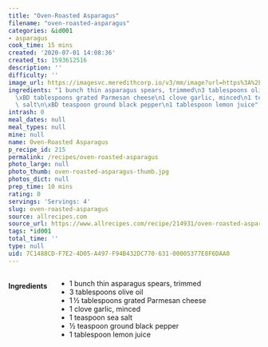 ```yaml
---
title: "Oven-Roasted Asparagus"
filename: "oven-roasted-asparagus"
categories: &id001
- asparagus
cook_time: 15 mins
created: '2020-07-01 14:08:36'
created_ts: 1593612516
description: ''
difficulty: ''
image_url: https://imagesvc.meredithcorp.io/v3/mm/image?url=https%3A%2F%2Fimages.media-allrecipes.com%2Fuserphotos%2F1001600.jpg&w=568&h=568&c=sc&poi=face&q=85
ingredients: "1 bunch thin asparagus spears, trimmed\n3 tablespoons olive oil\n1\u2009\
  \xBD tablespoons grated Parmesan cheese\n1 clove garlic, minced\n1 teaspoon sea\
  \ salt\n\xBD teaspoon ground black pepper\n1 tablespoon lemon juice"
intrash: 0
meal_dates: null
meal_types: null
mine: null
name: Oven-Roasted Asparagus
p_recipe_id: 215
permalink: /recipes/oven-roasted-asparagus
photo_large: null
photo_thumb: oven-roasted-asparagus-thumb.jpg
photos_dict: null
prep_time: 10 mins
rating: 0
servings: 'Servings: 4'
slug: oven-roasted-asparagus
source: allrecipes.com
source_url: https://www.allrecipes.com/recipe/214931/oven-roasted-asparagus/
tags: *id001
total_time: ''
type: null
uid: 7C1488CD-F7E2-4D05-A497-F94B432DC770-631-00005377E8F6DAA0
---
```

<div class="large-8 medium-7 columns" id="writeup">	</div><!-- #writeup -->
</div><!-- #row-one -->
<div class="row" id="row-two">	<div class="medium-4 small-5 columns" id="ingredients"><h4>Ingredients</h4><div class="box box-ingredients content"><ul>
<li>1 bunch thin asparagus spears, trimmed</li>
<li>3 tablespoons olive oil</li>
<li>1 ½ tablespoons grated Parmesan cheese</li>
<li>1 clove garlic, minced</li>
<li>1 teaspoon sea salt</li>
<li>½ teaspoon ground black pepper</li>
<li>1 tablespoon lemon juice</li>
</ul>
</div>	</div>	<div class="medium-6 small-7 columns" id="directions">	</div>